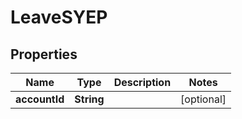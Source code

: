 

# LeaveSYEP


## Properties

| Name | Type | Description | Notes |
|------------ | ------------- | ------------- | -------------|
|**accountId** | **String** |  |  [optional] |




